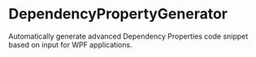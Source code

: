 # DependencyPropertyGenerator
Automatically generate advanced Dependency Properties code snippet based on input for WPF applications.

